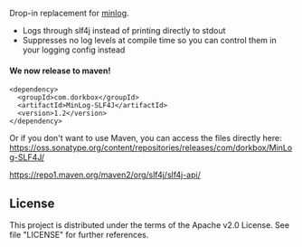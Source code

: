 Drop-in replacement for [minlog](https://github.com/EsotericSoftware/minlog).

* Logs through slf4j instead of printing directly to stdout
* Suppresses no log levels at compile time so you can control them in your logging config instead



<h4>We now release to maven!</h4> 

```
<dependency>
  <groupId>com.dorkbox</groupId>
  <artifactId>MinLog-SLF4J</artifactId>
  <version>1.2</version>
</dependency>
```

Or if you don't want to use Maven, you can access the files directly here:  
https://oss.sonatype.org/content/repositories/releases/com/dorkbox/MinLog-SLF4J/  


https://repo1.maven.org/maven2/org/slf4j/slf4j-api/


<h2>License</h2>

This project is distributed under the terms of the Apache v2.0 License. See file "LICENSE" for further references.

